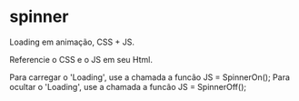 # spinner
Loading em animação, CSS + JS.


Referencie o CSS e o JS em seu Html.

Para carregar o 'Loading', use a chamada a funcão JS = SpinnerOn();
Para ocultar o 'Loading', use a chamada a funcão JS = SpinnerOff();
